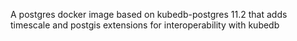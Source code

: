 A postgres docker image based on kubedb-postgres 11.2 that adds timescale and postgis extensions for interoperability with kubedb
